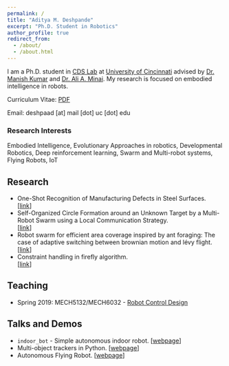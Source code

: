 ```yaml
---
permalink: /
title: "Aditya M. Deshpande"
excerpt: "Ph.D. Student in Robotics"
author_profile: true
redirect_from:
  - /about/
  - /about.html
---
```


I am a Ph.D. student in [CDS Lab](https://ceas.uc.edu/research/centers-labs/cooperative-distributed-systems-lab.html) at [University of Cincinnati](https://www.uc.edu/) advised by [Dr. Manish Kumar](https://researchdirectory.uc.edu/p/kumarmu) and [Dr. Ali A. Minai](https://eecs.ceas.uc.edu/~aminai/). My research is focused on embodied intelligence in robots.

Curriculum Vitae: [PDF](https://adipandas.github.io/files/aditya-cv-web.pdf)

Email: deshpaad [at] mail [dot] uc [dot] edu

### Research Interests
Embodied Intelligence, Evolutionary Approaches in robotics, Developmental Robotics, Deep reinforcement learning, Swarm and Multi-robot systems, Flying Robots, IoT

<!-- <div style="width:200px; margin-left: 30px;">
  <script type="text/javascript" id="clstr_globe" src="//clustrmaps.com/globe.js?d=RomffCBzeTvdhyrehWJhIAqA83-h6kNUj-rSlcO6ryE"></script>
</div> -->

## Research
* One-Shot Recognition of Manufacturing Defects in Steel Surfaces.  
  [[link](https://adipandas.github.io/one-shot-steel-surfaces/)]
* Self-Organized Circle Formation around an Unknown Target by a Multi-Robot Swarm using a Local Communication Strategy.  
  [[link](https://adipandas.github.io/publications/2018-06-27-self-organized/)]
* Robot swarm for efficient area coverage inspired by ant foraging: The case of adaptive switching between brownian motion and lévy flight.  
  [[link](https://adipandas.github.io/publications/2017-10-11-antlevy/)]
* Constraint handling in firefly algorithm.  
  [[link](https://adipandas.github.io/publications/2013-06-13-firefly/)]


## Teaching
* Spring 2019: MECH5132/MECH6032 - [Robot Control Design](https://adipandas.github.io/teaching/2019-spring-teaching-1)

## Talks and Demos
* `indoor_bot` - Simple autonomous indoor robot. [[webpage](https://adipandas.github.io/indoor_bot/)] 
* Multi-object trackers in Python. [[webpage](https://adipandas.github.io/multi-object-tracker/)]
* Autonomous Flying Robot. [[webpage](https://adipandas.github.io/portfolio/flyingrobot/)]

